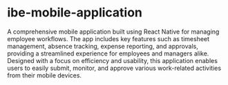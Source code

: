 # ibe-mobile-application
A comprehensive mobile application built using React Native for managing employee workflows. The app includes key features such as timesheet management, absence tracking, expense reporting, and approvals, providing a streamlined experience for employees and managers alike. Designed with a focus on efficiency and usability, this application enables users to easily submit, monitor, and approve various work-related activities from their mobile devices.
